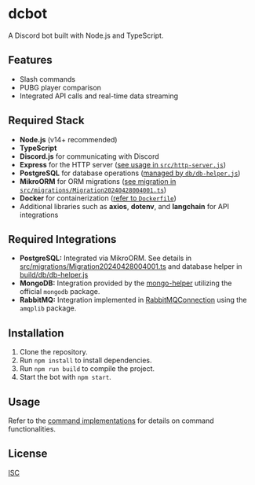 # dcbot

A Discord bot built with Node.js and TypeScript.

## Features

- Slash commands
- PUBG player comparison
- Integrated API calls and real-time data streaming

## Required Stack

- **Node.js** (v14+ recommended)
- **TypeScript**
- **Discord.js** for communicating with Discord
- **Express** for the HTTP server ([see usage in `src/http-server.js`](src/http-server.js))
- **PostgreSQL** for database operations ([managed by `db/db-helper.js`](build/db/db-helper.js))
- **MikroORM** for ORM migrations ([see migration in `src/migrations/Migration20240428004001.ts`](src/migrations/Migration20240428004001.ts))
- **Docker** for containerization ([refer to `Dockerfile`](Dockerfile))
- Additional libraries such as **axios**, **dotenv**, and **langchain** for API integrations

## Required Integrations

- **PostgreSQL:** Integrated via MikroORM. See details in [src/migrations/Migration20240428004001.ts](src/migrations/Migration20240428004001.ts) and database helper in [build/db/db-helper.js](build/db/db-helper.js)
- **MongoDB:** Integration provided by the [mongo-helper](src/db/mongo-helper.ts) utilizing the official `mongodb` package.
- **RabbitMQ:** Integration implemented in [RabbitMQConnection](src/rabbitmq-helper.ts) using the `amqplib` package.

## Installation

1. Clone the repository.
2. Run `npm install` to install dependencies.
3. Run `npm run build` to compile the project.
4. Start the bot with `npm start`.

## Usage

Refer to the [command implementations](src/slash-commands/pubg/compare-players.ts) for details on command functionalities.

## License

[ISC](LICENSE)
